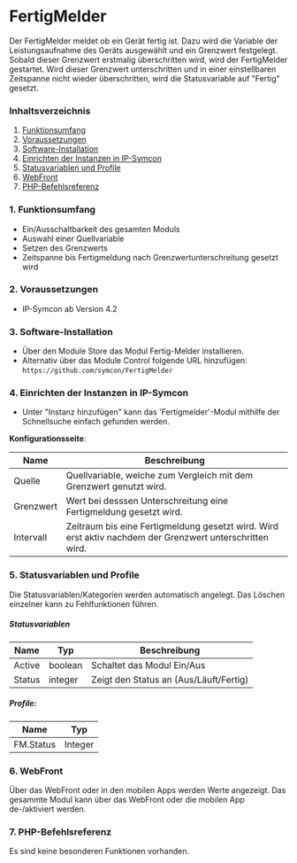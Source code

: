 # FertigMelder
Der FertigMelder meldet ob ein Gerät fertig ist.
Dazu wird die Variable der Leistungsaufnahme des Geräts ausgewählt und ein Grenzwert festgelegt. Sobald dieser Grenzwert erstmalig überschritten wird, wird der FertigMelder gestartet. Wird dieser Grenzwert unterschritten und in einer einstellbaren Zeitspanne nicht wieder überschritten, wird die Statusvariable auf "Fertig" gesetzt. 

### Inhaltsverzeichnis

1. [Funktionsumfang](#1-funktionsumfang)
2. [Voraussetzungen](#2-voraussetzungen)
3. [Software-Installation](#3-software-installation)
4. [Einrichten der Instanzen in IP-Symcon](#4-einrichten-der-instanzen-in-ip-symcon)
5. [Statusvariablen und Profile](#5-statusvariablen-und-profile)
6. [WebFront](#6-webfront)
7. [PHP-Befehlsreferenz](#7-php-befehlsreferenz)

### 1. Funktionsumfang

* Ein/Ausschaltbarkeit des gesamten Moduls
* Auswahl einer Quellvariable
* Setzen des Grenzwerts
* Zeitspanne bis Fertigmeldung nach Grenzwertunterschreitung gesetzt wird

### 2. Voraussetzungen

- IP-Symcon ab Version 4.2

### 3. Software-Installation

* Über den Module Store das Modul Fertig-Melder installieren.
* Alternativ über das Module Control folgende URL hinzufügen:
`https://github.com/symcon/FertigMelder`  

### 4. Einrichten der Instanzen in IP-Symcon

- Unter "Instanz hinzufügen" kann das 'Fertigmelder'-Modul mithilfe der Schnellsuche einfach gefunden werden.  

__Konfigurationsseite__:

Name      | Beschreibung
--------- | ---------------------------------
Quelle    | Quellvariable, welche zum Vergleich mit dem Grenzwert genutzt wird.
Grenzwert | Wert bei desssen Unterschreitung eine Fertigmeldung gesetzt wird.
Intervall | Zeitraum bis eine Fertigmeldung gesetzt wird. Wird erst aktiv nachdem der Grenzwert unterschritten wird.


### 5. Statusvariablen und Profile

Die Statusvariablen/Kategorien werden automatisch angelegt. Das Löschen einzelner kann zu Fehlfunktionen führen.

##### Statusvariablen

Name   | Typ     | Beschreibung
------ | ------- | ----------------
Active | boolean | Schaltet das Modul Ein/Aus
Status | integer | Zeigt den Status an (Aus/Läuft/Fertig)

##### Profile:

Name      | Typ
--------- | ------- 
FM.Status | Integer

### 6. WebFront

Über das WebFront oder in den mobilen Apps werden Werte angezeigt.
Das gesammte Modul kann über das WebFront oder die mobilen App de-/aktiviert werden.

### 7. PHP-Befehlsreferenz

Es sind keine besonderen Funktionen vorhanden.
